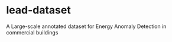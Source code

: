 # lead-dataset
A Large-scale annotated dataset for Energy Anomaly Detection in commercial buildings
